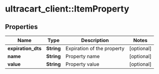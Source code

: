 # ultracart_client::ItemProperty

## Properties
Name | Type | Description | Notes
------------ | ------------- | ------------- | -------------
**expiration_dts** | **String** | Expiration of the property | [optional] 
**name** | **String** | Property name | [optional] 
**value** | **String** | Property value | [optional] 


